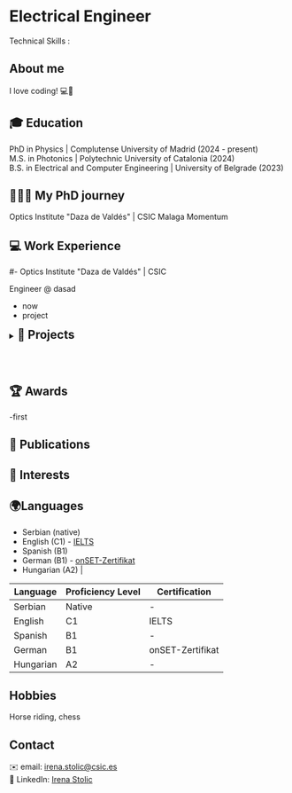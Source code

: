 
# Electrical Engineer
Technical Skills :

## About me 
I love coding! 💻🚀


## 🎓 Education 
PhD in Physics | Complutense University of Madrid (2024 - present)
<br>
M.S. in Photonics	| Polytechnic University of Catalonia  (2024)	 			       
B.S. in Electrical and Computer Engineering | University of Belgrade (2023)


## 👩🏻‍🔬 My PhD journey
Optics Institute "Daza de Valdés" | CSIC 
Malaga
Momentum
  
## 💻 Work Experience

#- Optics Institute "Daza de Valdés" | CSIC 			

Engineer @ dasad
- now
- project


<details>

  <summary><strong style="font-size: 21px;"> 🎇 Projects</strong>
    <strong style="font-size: 10px;">  </strong>
    <p>&nbsp;</p>
  </summary>

  This is the content inside the collapsible section.
  
  You can add more text, links, or even images here.
<p>&nbsp;</p>
</details>


## 🏆 Awards
-first

## 📖 Publications

## 💫 Interests

## 🌍Languages
- Serbian (native)
- English (C1) - [IELTS](https://drive.google.com/file/d/1GnqGDiYHMG9xGD1HpdwqdOKil8ZdTYOF/view)
- Spanish (B1)
- German (B1) - [onSET-Zertifikat](https://drive.google.com/file/d/1KtxoslggTkv_7oPD7mA_VbGN5T44iTmi/view)
- Hungarian (A2) |

<div align="center">

| Language    | Proficiency Level   | Certification |
|-------------|---------------------|--------------|
| Serbian     | Native              | -            |
| English     | C1                  | IELTS        |
| Spanish     | B1                  | -            |
| German      | B1                  | onSET-Zertifikat |
| Hungarian   | A2                  | -            |

</div>

## Hobbies

Horse riding, chess

## Contact
✉️  email: irena.stolic@csic.es <br>
🔗 LinkedIn: [Irena Stolic](https://www.linkedin.com/in/irena-stolic-248010180/)


